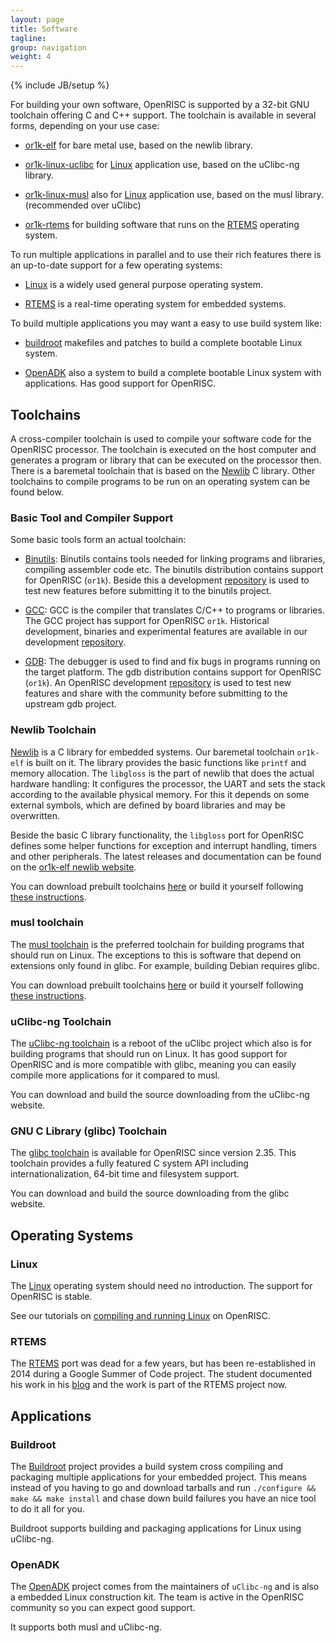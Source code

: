 ```yaml
---
layout: page
title: Software
tagline:
group: navigation
weight: 4
---
```

{% include JB/setup %}

For building your own software, OpenRISC is supported by a 32-bit GNU
toolchain offering C and C++ support. The toolchain is available in
several forms, depending on your use case:

* [or1k-elf](#mewlib-toolchain) for bare metal use, based on the
  newlib library.

* [or1k-linux-uclibc](#uclibc-ng-toolchain) for [Linux](#linux) application use, based on the
  uClibc-ng library.

* [or1k-linux-musl](#musl-toolchain) also for [Linux](#linux) application
  use, based on the musl library. (recommended over uClibc)

* [or1k-rtems](#rtems-toolchain) for building software that runs on
  the [RTEMS](#rtems) operating system.

To run multiple applications in parallel and to use their rich
features there is an up-to-date support for a few operating systems:

* [Linux](#linux) is a widely used general purpose operating system.

* [RTEMS](#rtems) is a real-time operating system for embedded
  systems.

To build multiple applications you may want a easy to use build system
like:

* [buildroot](#buildroot) makefiles and patches to build a complete bootable
  Linux system.

* [OpenADK](#openadk) also a system to build a complete bootable Linux system
  with applications.  Has good support for OpenRISC.

## Toolchains

A cross-compiler toolchain is used to compile your software code for
the OpenRISC processor. The toolchain is executed on the host
computer and generates a program or library that can be executed on
the processor then. There is a baremetal toolchain that is based on
the [Newlib](https://sourceware.org/newlib/) C library. Other
toolchains to compile programs to be run on an operating system can be
found below.

### Basic Tool and Compiler Support

Some basic tools form an actual toolchain:

* [Binutils](https://www.gnu.org/s/binutils/): Binutils contains tools
  needed for linking programs and libraries, compiling assembler code
  etc. The binutils distribution contains support for OpenRISC
  (`or1k`). Beside this a development
  [repository](https://github.com/openrisc/binutils-gdb) is used to
  test new features before submitting it to the binutils project.

* [GCC](https://gcc.gnu.org): GCC is the compiler that translates
  C/C++ to programs or libraries. The GCC project has support for
  OpenRISC `or1k`.  Historical development, binaries and experimental
  features are available in our development [repository](https://github.com/openrisc/or1k-gcc).

* [GDB](https://www.gnu.org/s/gdb/): The debugger is used to find and
  fix bugs in programs running on the target platform. The gdb distribution
  contains support for OpenRISC (`or1k`). An OpenRISC development
  [repository](https://github.com/openrisc/binutils-gdb) is used to test
  new features and share with the community before submitting to the upstream
  gdb project.

### Newlib Toolchain

[Newlib](https://sourceware.org/newlib/) is a C library for embedded
systems. Our baremetal toolchain `or1k-elf` is built on it.  The
library provides the basic functions like `printf` and memory
allocation. The `libgloss` is the part of newlib that does the actual
hardware handling: It configures the processor, the UART and sets the
stack according to the available physical memory. For this it depends
on some external symbols, which are defined by board libraries and may
be overwritten.

Beside the basic C library functionality, the `libgloss` port for
OpenRISC defines some helper functions for exception and interrupt
handling, timers and other peripherals. The latest releases and
documentation can be found on the
[or1k-elf newlib website](http://openrisc.github.io/newlib).

You can download prebuilt toolchains [here](https://github.com/openrisc/or1k-gcc/releases)
or build it yourself following
[these instructions](https://openrisc.io/newlib/building.html).

### musl toolchain

The [musl toolchain](https://www.musl-libc.org) is the preferred toolchain
for building programs that should run on Linux. The exceptions to this is
software that depend on extensions only found in glibc. For example,
building Debian requires glibc.

You can download prebuilt toolchains [here](https://github.com/openrisc/or1k-gcc/releases)
or build it yourself following
[these instructions](https://github.com/openrisc/musl-cross/wiki).

### uClibc-ng Toolchain

The [uClibc-ng toolchain](https://uclibc-ng.org) is a reboot of the uClibc
project which also is for building programs that should run on Linux.  It has
good support for OpenRISC and is more compatible with glibc, meaning you can
easily compile more applications for it compared to musl.

You can download and build the source downloading from the uClibc-ng website.

### <a id="litex" /> GNU C Library (glibc) Toolchain

The [glibc toolchain](https://www.gnu.org/software/libc/) is available for OpenRISC
since version 2.35.  This toolchain provides a fully featured C system API including
internationalization, 64-bit time and filesystem support.

You can download and build the source downloading from the glibc website.

## Operating Systems

### Linux

The [Linux](http://kernel.org) operating system should need no introduction. The
support for OpenRISC is stable.

See our tutorials on [compiling and running Linux](https://github.com/openrisc/tutorials/blob/master/docs/Linux.md)
on OpenRISC.

### RTEMS

The [RTEMS](http://www.rtems.org) port was dead for a few years, but
has been re-established in 2014 during a Google Summer of Code
project. The student documented his work in his
[blog](http://heshamelmatary.blogspot.de/2014/08/gsoc-2014-porting-rtems-to-openrisc.html)
and the work is part of the RTEMS project now.


## Applications

### Buildroot

The [Buildroot](https://buildroot.org) project provides a build system cross compiling
and packaging multiple applications for your embedded project.  This means instead
of you having to go and download tarballs and run `./configure && make && make install`
and chase down build failures you have an nice tool to do it all for you.

Buildroot supports building and packaging applications for Linux using uClibc-ng.

### OpenADK

The [OpenADK](https://openadk.org) project comes from the maintainers of `uClibc-ng` and
is also a embedded Linux construction kit.  The team is active in the OpenRISC
community so you can expect good support.

It supports both musl and uClibc-ng.
